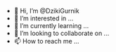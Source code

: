 - 👋 Hi, I’m @DzikiGurnik
- 👀 I’m interested in ...
- 🌱 I’m currently learning ...
- 💞️ I’m looking to collaborate on ...
- 📫 How to reach me ...

<!---
DzikiGurnik/DzikiGurnik is a ✨ special ✨ repository because its `README.md` (this file) appears on your GitHub profile.
You can click the Preview link to take a look at your changes.
--->
